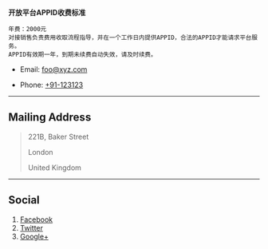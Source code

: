 
**开放平台APPID收费标准**

	年费：2000元
	对接销售负责费用收取流程指导，并在一个工作日内提供APPID，合法的APPID才能请求平台服务。
	APPID有效期一年，到期未续费自动失效，请及时续费。



* Email: [foo@xyz.com](mailto:foo@xyz.com)

* Phone: [+91-123123](tel:+91-123123)

---

## Mailing Address

> 221B, Baker Street
>
> London
>
> United Kingdom

---

## Social

1. [Facebook](#)
2. [Twitter](#)
3. [Google+](#)
